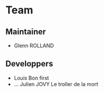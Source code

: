 # Team 

## Maintainer 

- Glenn ROLLAND

## Developpers

- Louis Bon first
- ...
Julien JOVY
Le troller de la mort

